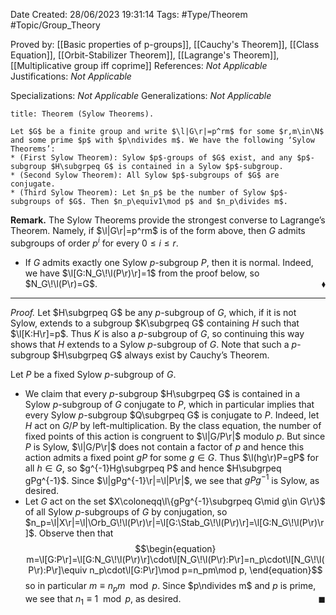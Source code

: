 <div class="topSpace"></div>

Date Created: 28/06/2023 19:31:14
Tags: #Type/Theorem #Topic/Group_Theory

Proved by: [[Basic properties of p-groups]], [[Cauchy's Theorem]], [[Class Equation]], [[Orbit-Stabilizer Theorem]], [[Lagrange's Theorem]], [[Multiplicative group iff coprime]]
References: <i>Not Applicable</i>
Justifications: <i>Not Applicable</i>

Specializations: <i>Not Applicable</i>
Generalizations: <i>Not Applicable</i>

``` ad-Theorem
title: Theorem (Sylow Theorems).

Let $G$ be a finite group and write $\l|G\r|=p^rm$ for some $r,m\in\N$ and some prime $p$ with $p\ndivides m$. We have the following ‘Sylow Theorems’:
* (First Sylow Theorem): Sylow $p$-groups of $G$ exist, and any $p$-subgroup $H\subgrpeq G$ is contained in a Sylow $p$-subgroup.
* (Second Sylow Theorem): All Sylow $p$-subgroups of $G$ are conjugate.
* (Third Sylow Theorem): Let $n_p$ be the number of Sylow $p$-subgroups of $G$. Then $n_p\equiv1\mod p$ and $n_p\divides m$.

```

<b>Remark.</b> The Sylow Theorems provide the strongest converse to Lagrange’s Theorem. Namely, if $\l|G\r|=p^rm$ is of the form above, then $G$ admits subgroups of order $p^i$ for every $0\leq i\leq r$.
* If $G$ admits exactly one Sylow $p$-subgroup $P$, then it is normal. Indeed, we have $\l[G:N_G\!\l(P\r)\r]=1$ from the proof below, so $N_G\!\l(P\r)=G$.<span style="float:right;">$\blacklozenge$</span>

---

<i>Proof.</i> Let $H\subgrpeq G$ be any $p$-subgroup of $G$, which, if it is not Sylow, extends to a subgroup $K\subgrpeq G$ containing $H$ such that $\l[K:H\r]=p$. Thus $K$ is also a $p$-subgroup of $G$, so continuing this way shows that $H$ extends to a Sylow $p$-subgroup of $G$. Note that such a $p$-subgroup $H\subgrpeq G$ always exist by Cauchy’s Theorem.

Let $P$ be a fixed Sylow $p$-subgroup of $G$.
*  We claim that every $p$-subgroup $H\subgrpeq G$ is contained in a Sylow $p$-subgroup of $G$ conjugate to $P$, which in particular implies that every Sylow $p$-subgroup $Q\subgrpeq G$ is conjugate to $P$. Indeed, let $H$ act on $G/P$ by left-multiplication. By the class equation, the number of fixed points of this action is congruent to $\l|G/P\r|$ modulo $p$. But since $P$ is Sylow, $\l|G/P\r|$ does not contain a factor of $p$ and hence this action admits a fixed point $gP$ for some $g\in G$. Thus $\l(hg\r)P=gP$ for all $h\in G$, so $g^{-1}Hg\subgrpeq P$ and hence $H\subgrpeq gPg^{-1}$. Since $\l|gPg^{-1}\r|=\l|P\r|$, we see that $gPg^{-1}$ is Sylow, as desired.
* Let $G$ act on the set $X\coloneqq\l\{gPg^{-1}\subgrpeq G\mid g\in G\r\}$ of all Sylow $p$-subgroups of $G$ by conjugation, so $n_p=\l|X\r|=\l|\Orb_G\!\l(P\r)\r|=\l[G:\Stab_G\!\l(P\r)\r]=\l[G:N_G\!\l(P\r)\r]$. Observe then that
$$\begin{equation}
    m=\l[G:P\r]=\l[G:N_G\!\l(P\r)\r]\cdot\l[N_G\!\l(P\r):P\r]=n_p\cdot\l[N_G\!\l(P\r):P\r]\equiv n_p\cdot\l[G:P\r]\mod p=n_pm\mod p,
\end{equation}$$
so in particular $m\equiv n_pm\mod p$. Since $p\ndivides m$ and $p$ is prime, we see that $n_1\equiv1\mod p$, as desired.<span style="float:right;">$\blacksquare$</span>
